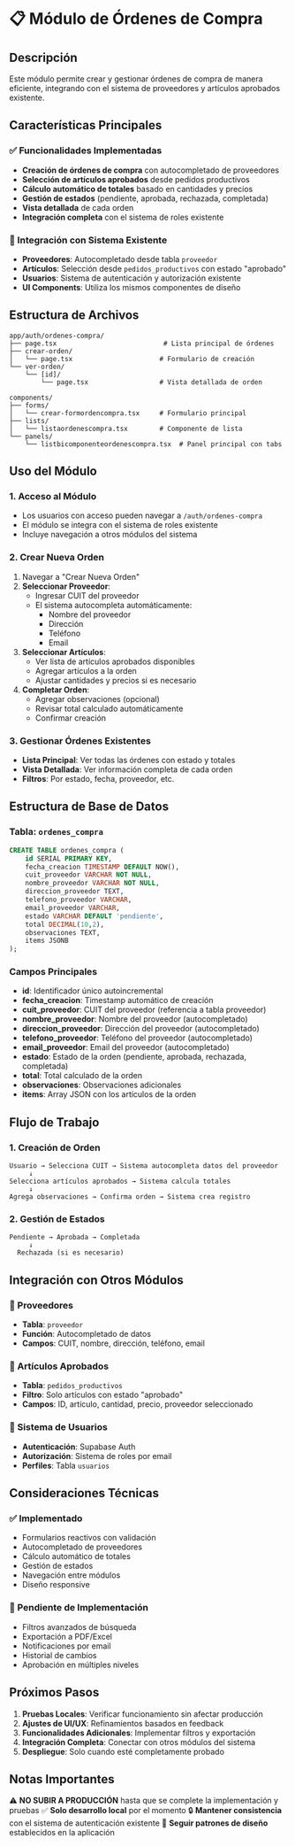 # 📋 Módulo de Órdenes de Compra

## Descripción

Este módulo permite crear y gestionar órdenes de compra de manera eficiente, integrando con el sistema de proveedores y artículos aprobados existente.

## Características Principales

### ✅ Funcionalidades Implementadas

- **Creación de órdenes de compra** con autocompletado de proveedores
- **Selección de artículos aprobados** desde pedidos productivos
- **Cálculo automático de totales** basado en cantidades y precios
- **Gestión de estados** (pendiente, aprobada, rechazada, completada)
- **Vista detallada** de cada orden
- **Integración completa** con el sistema de roles existente

### 🔗 Integración con Sistema Existente

- **Proveedores**: Autocompletado desde tabla `proveedor`
- **Artículos**: Selección desde `pedidos_productivos` con estado "aprobado"
- **Usuarios**: Sistema de autenticación y autorización existente
- **UI Components**: Utiliza los mismos componentes de diseño

## Estructura de Archivos

```
app/auth/ordenes-compra/
├── page.tsx                           # Lista principal de órdenes
├── crear-orden/
│   └── page.tsx                      # Formulario de creación
└── ver-orden/
    └── [id]/
        └── page.tsx                  # Vista detallada de orden

components/
├── forms/
│   └── crear-formordencompra.tsx     # Formulario principal
├── lists/
│   └── listaordenescompra.tsx        # Componente de lista
└── panels/
    └── listbicomponenteordenescompra.tsx  # Panel principal con tabs
```

## Uso del Módulo

### 1. Acceso al Módulo

- Los usuarios con acceso pueden navegar a `/auth/ordenes-compra`
- El módulo se integra con el sistema de roles existente
- Incluye navegación a otros módulos del sistema

### 2. Crear Nueva Orden

1. Navegar a "Crear Nueva Orden"
2. **Seleccionar Proveedor**:
   - Ingresar CUIT del proveedor
   - El sistema autocompleta automáticamente:
     - Nombre del proveedor
     - Dirección
     - Teléfono
     - Email
3. **Seleccionar Artículos**:
   - Ver lista de artículos aprobados disponibles
   - Agregar artículos a la orden
   - Ajustar cantidades y precios si es necesario
4. **Completar Orden**:
   - Agregar observaciones (opcional)
   - Revisar total calculado automáticamente
   - Confirmar creación

### 3. Gestionar Órdenes Existentes

- **Lista Principal**: Ver todas las órdenes con estado y totales
- **Vista Detallada**: Ver información completa de cada orden
- **Filtros**: Por estado, fecha, proveedor, etc.

## Estructura de Base de Datos

### Tabla: `ordenes_compra`

```sql
CREATE TABLE ordenes_compra (
    id SERIAL PRIMARY KEY,
    fecha_creacion TIMESTAMP DEFAULT NOW(),
    cuit_proveedor VARCHAR NOT NULL,
    nombre_proveedor VARCHAR NOT NULL,
    direccion_proveedor TEXT,
    telefono_proveedor VARCHAR,
    email_proveedor VARCHAR,
    estado VARCHAR DEFAULT 'pendiente',
    total DECIMAL(10,2),
    observaciones TEXT,
    items JSONB
);
```

### Campos Principales

- **id**: Identificador único autoincremental
- **fecha_creacion**: Timestamp automático de creación
- **cuit_proveedor**: CUIT del proveedor (referencia a tabla proveedor)
- **nombre_proveedor**: Nombre del proveedor (autocompletado)
- **direccion_proveedor**: Dirección del proveedor (autocompletado)
- **telefono_proveedor**: Teléfono del proveedor (autocompletado)
- **email_proveedor**: Email del proveedor (autocompletado)
- **estado**: Estado de la orden (pendiente, aprobada, rechazada, completada)
- **total**: Total calculado de la orden
- **observaciones**: Observaciones adicionales
- **items**: Array JSON con los artículos de la orden

## Flujo de Trabajo

### 1. Creación de Orden

```
Usuario → Selecciona CUIT → Sistema autocompleta datos del proveedor
     ↓
Selecciona artículos aprobados → Sistema calcula totales
     ↓
Agrega observaciones → Confirma orden → Sistema crea registro
```

### 2. Gestión de Estados

```
Pendiente → Aprobada → Completada
     ↓
  Rechazada (si es necesario)
```

## Integración con Otros Módulos

### 🔗 Proveedores

- **Tabla**: `proveedor`
- **Función**: Autocompletado de datos
- **Campos**: CUIT, nombre, dirección, teléfono, email

### 🔗 Artículos Aprobados

- **Tabla**: `pedidos_productivos`
- **Filtro**: Solo artículos con estado "aprobado"
- **Campos**: ID, artículo, cantidad, precio, proveedor seleccionado

### 🔗 Sistema de Usuarios

- **Autenticación**: Supabase Auth
- **Autorización**: Sistema de roles por email
- **Perfiles**: Tabla `usuarios`

## Consideraciones Técnicas

### ✅ Implementado

- Formularios reactivos con validación
- Autocompletado de proveedores
- Cálculo automático de totales
- Gestión de estados
- Navegación entre módulos
- Diseño responsive

### 🔄 Pendiente de Implementación

- Filtros avanzados de búsqueda
- Exportación a PDF/Excel
- Notificaciones por email
- Historial de cambios
- Aprobación en múltiples niveles

## Próximos Pasos

1. **Pruebas Locales**: Verificar funcionamiento sin afectar producción
2. **Ajustes de UI/UX**: Refinamientos basados en feedback
3. **Funcionalidades Adicionales**: Implementar filtros y exportación
4. **Integración Completa**: Conectar con otros módulos del sistema
5. **Despliegue**: Solo cuando esté completamente probado

## Notas Importantes

⚠️ **NO SUBIR A PRODUCCIÓN** hasta que se complete la implementación y pruebas
✅ **Solo desarrollo local** por el momento
🔒 **Mantener consistencia** con el sistema de autenticación existente
🎨 **Seguir patrones de diseño** establecidos en la aplicación






